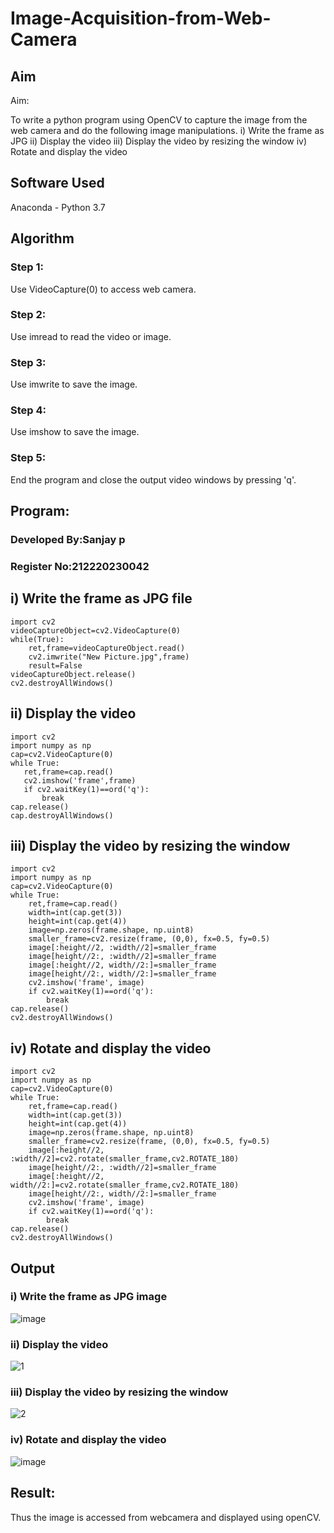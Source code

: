 # Image-Acquisition-from-Web-Camera
## Aim
 
Aim:
 
To write a python program using OpenCV to capture the image from the web camera and do the following image manipulations.
i) Write the frame as JPG 
ii) Display the video 
iii) Display the video by resizing the window
iv) Rotate and display the video

## Software Used
Anaconda - Python 3.7
## Algorithm
### Step 1:
Use VideoCapture(0) to access web camera.

### Step 2:
Use imread to read the video or image.

### Step 3:
Use imwrite to save the image.

### Step 4:
Use imshow to save the image.

### Step 5:
End the program and close the output video windows by pressing 'q'.

## Program:
### Developed By:Sanjay p
### Register No:212220230042

## i) Write the frame as JPG file
```
import cv2
videoCaptureObject=cv2.VideoCapture(0)
while(True):
    ret,frame=videoCaptureObject.read()
    cv2.imwrite("New Picture.jpg",frame)
    result=False
videoCaptureObject.release()
cv2.destroyAllWindows()

```

## ii) Display the video
```
import cv2
import numpy as np
cap=cv2.VideoCapture(0)
while True:
   ret,frame=cap.read()
   cv2.imshow('frame',frame)
   if cv2.waitKey(1)==ord('q'):
       break
cap.release()
cap.destroyAllWindows()

```

## iii) Display the video by resizing the window

```
import cv2
import numpy as np
cap=cv2.VideoCapture(0)
while True:
    ret,frame=cap.read()
    width=int(cap.get(3))
    height=int(cap.get(4))
    image=np.zeros(frame.shape, np.uint8)
    smaller_frame=cv2.resize(frame, (0,0), fx=0.5, fy=0.5)
    image[:height//2, :width//2]=smaller_frame
    image[height//2:, :width//2]=smaller_frame
    image[:height//2, width//2:]=smaller_frame
    image[height//2:, width//2:]=smaller_frame
    cv2.imshow('frame', image)
    if cv2.waitKey(1)==ord('q'):
        break
cap.release()
cv2.destroyAllWindows()

```


## iv) Rotate and display the video
```
import cv2
import numpy as np
cap=cv2.VideoCapture(0)
while True:
    ret,frame=cap.read()
    width=int(cap.get(3))
    height=int(cap.get(4))
    image=np.zeros(frame.shape, np.uint8)
    smaller_frame=cv2.resize(frame, (0,0), fx=0.5, fy=0.5)
    image[:height//2, :width//2]=cv2.rotate(smaller_frame,cv2.ROTATE_180)
    image[height//2:, :width//2]=smaller_frame
    image[:height//2, width//2:]=cv2.rotate(smaller_frame,cv2.ROTATE_180)
    image[height//2:, width//2:]=smaller_frame
    cv2.imshow('frame', image)
    if cv2.waitKey(1)==ord('q'):
        break
cap.release()
cv2.destroyAllWindows()

```






## Output

### i) Write the frame as JPG image
![image](https://user-images.githubusercontent.com/75235426/162229113-e59e4044-ff22-4590-8938-6b821e4c0faa.png)

### ii) Display the video
![1](https://user-images.githubusercontent.com/75235426/162224808-4d179b92-ae36-4781-9111-5ce207d7ebc6.png)

### iii) Display the video by resizing the window
![2](https://user-images.githubusercontent.com/75235426/162224749-f37d7fc6-59f8-47b9-96d7-64954d1d16af.png)



### iv) Rotate and display the video
![image](https://user-images.githubusercontent.com/75235426/162224700-5187a421-a374-40a0-b44f-3454757dce7c.png)





## Result:
Thus the image is accessed from webcamera and displayed using openCV.
